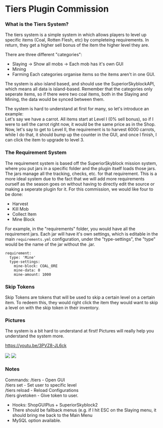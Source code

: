 # Tiers Plugin Commission

### **What is the Tiers System?**
The tiers system is a simple system in which allows players to level up specific items (Coal, Rotten Flesh, etc) by completeing requirements. In return, they get a higher sell bonus of the item the higher level they are.

There are three different "categories":
* Slaying -> Show all mobs -> Each mob has it's own GUI
* Mining
* Farming
Each categories organise items so the items aren't in one GUI. 

The system is also island based, and should use the SuperiorSkyblockAPI, which means all data is island-based. Remember that the categories only seperate items, so if there were two coal items, both in the Slaying and Mining, the data would be synced between them. 

The system is hard to understand at first for many, so let's introduce an example:<br>
Let's say we have a carrot. All items start at Level I (0% sell bonus), so if I were to sell the carrot right now, it would be the same price as in the Shop. Now, let's say to get to Level II, the requirement is to harvest 6000 carrots, while I do that, it should bump up the counter in the GUI, and once I finish, I can click the item to upgrade to level 3.

### **The Requirement System**
The requirement system is based off the SuperiorSkyblock mission system, where you put jars in a specific folder and the plugin itself loads those jars. The jars manage all the tracking, checks, etc. for that requirement. This is a more ideal system due to the fact that we will add more requirements ourself as the season goes on without having to directly edit the source or making a seperate plugin for it. For this commission, we would like four to be done:
* Harvest
* Kill Mob
* Collect Item
* Mine Block

For example, in the "requirements" folder, you would have all the requirement jars. 
Each jar will have it's own settings, which is editable in the main `requirements.yml` configuration, under the "type-settings", the "type" would be the name of the jar without the .jar.

```
requirement:
  type: 'Mine'
  type-settings:
    mine-block: COAL_ORE
    mine-data: 0
    mine-amount: 1000
```
### Skip Tokens
Skip Tokens are tokens that will be used to skip a certain level on a certain item. To redeem this, they would right click the item they would want to skip a level on with the skip token in their inventory.

### Pictures
The system is a bit hard to understand at first! Pictures will really help you understand the system more. 

https://youtu.be/3PVZ8-JL6ck<br><br>
![](https://i.intriguing.me/images/2020/07/02/javaw_PFbK6uxrZG.png)
![](https://i.intriguing.me/images/2020/07/02/javaw_X7o13FJeP5.png)

### Notes
Commands:
/tiers - Open GUI<br>
/tiers set <PLAYER> <ITEM> <LEVEL> - Set user to specific level<br>
/tiers reload - Reload Configurations<br>
/tiers givetoken <PLAYER> <AMOUNT> - Give token to user.

- Hooks: ShopGUIPlus + SuperiorSkyblock2
- There should be fallback menus (e.g. if I hit ESC on the Slaying menu, it should bring me back to the Main Menu
- MySQL option available. 
